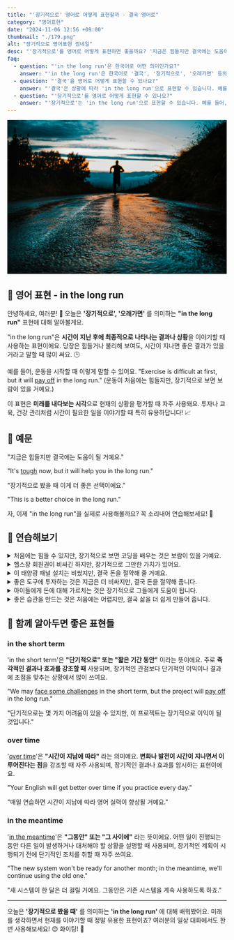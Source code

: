 ```yaml
---
title: "'장기적으로' 영어로 어떻게 표현할까 - 결국 영어로"
category: "영어표현"
date: "2024-11-06 12:56 +09:00"
thumbnail: "./179.png"
alt: "장기적으로 영어표현 썸네일"
desc: "'장기적으로'를 영어로 어떻게 표현하면 좋을까요? '지금은 힘들지만 결국에는 도움이 될 거예요.', '장기적으로 봤을 때 이게 더 좋은 선택이에요.' 등을 영어로 표현하는 법을 배워봅시다. 다양한 예문을 통해서 연습하고 본인의 표현으로 만들어 보세요."
faq:
  - question: "'in the long run'은 한국어로 어떤 의미인가요?"
    answer: "'in the long run'은 한국어로 '결국', '장기적으로', '오래가면' 등의 의미로 해석될 수 있습니다. 주로 시간이 지나면서 결과나 효과가 어떻게 나타날지를 나타낼 때 사용됩니다."
  - question: "'결국'을 영어로 어떻게 표현할 수 있나요?"
    answer: "'결국'은 상황에 따라 'in the long run'으로 표현할 수 있습니다. 예를 들어, '결국 우리는 이 문제를 해결할 수 있을 거야'는 'In the long run, we will be able to solve this problem'으로 말할 수 있습니다."
  - question: "'장기적으로'를 영어로 어떻게 표현할 수 있나요?"
    answer: "'장기적으로'는 'in the long run'으로 표현할 수 있습니다. 예를 들어, '장기적으로 보면, 이 투자에 대한 수익은 클 것이다'는 'In the long run, the returns on this investment will be significant'로 말할 수 있습니다."
---
```


![길을 뛰고 있는 사람](./179-1.jpg)

## 🌟 영어 표현 - in the long run

안녕하세요, 여러분! 👋 오늘은 **'장기적으로', '오래가면'** 를 의미하는 **"in the long run"** 표현에 대해 알아볼게요.

"in the long run"은 **시간이 지난 후에 최종적으로 나타나는 결과나 상황**을 이야기할 때 사용하는 표현이에요. 당장은 힘들거나 불리해 보여도, 시간이 지나면 좋은 결과가 있을 거라고 말할 때 많이 써요. 🕒

예를 들어, 운동을 시작할 때 이렇게 말할 수 있어요. "Exercise is difficult at first, but it will [pay off](/blog/in-english/199.pay-off/) in the long run." (운동이 처음에는 힘들지만, 장기적으로 보면 보람이 있을 거예요.)

이 표현은 **미래를 내다보는 시각**으로 현재의 상황을 평가할 때 자주 사용돼요. 투자나 교육, 건강 관리처럼 시간이 필요한 일을 이야기할 때 특히 유용하답니다! 📈

<script async src="https://pagead2.googlesyndication.com/pagead/js/adsbygoogle.js?client=ca-pub-1465612013356152"
     crossorigin="anonymous"></script>
<!-- engple-horizontal-ad -->

<ins class="adsbygoogle"
     style="display:block"
     data-ad-client="ca-pub-1465612013356152"
     data-ad-slot="2106896038"
     data-ad-format="auto"
     data-full-width-responsive="true"></ins>

<script>
     (adsbygoogle = window.adsbygoogle || []).push({});
</script>

## 📖 예문

"지금은 힘들지만 결국에는 도움이 될 거예요."

"It's [tough](/blog/in-english/183.tough/) now, but it will help you in the long run."

"장기적으로 봤을 때 이게 더 좋은 선택이에요."

"This is a better choice in the long run."

자, 이제 "in the long run"을 실제로 사용해볼까요? 꼭 소리내어 연습해보세요! 🎯

## 💬 연습해보기

<details>
<summary>처음에는 힘들 수 있지만, 장기적으로 보면 코딩을 배우는 것은 보람이 있을 거예요.</summary>
<span>It might be tough <a href="/blog/in-english/184.at-first/">at first</a>, but in the long run, learning to code will <a href="/blog/in-english/199.pay-off/">pay off</a>.</span>
</details>

<details>
<summary>헬스장 회원권이 비싸긴 하지만, 장기적으로 그만한 가치가 있어요.</summary>
<span>I know the gym membership is expensive, but in the long run, it's worth every penny.</span>
</details>

<details>
<summary>이 태양광 패널 설치는 비쌌지만, 결국 돈을 절약해 줄 거예요.</summary>
<span>These solar panels were expensive to install, but they'll save us money in the long run.</span>
</details>

<details>
<summary>좋은 도구에 투자하는 것은 지금은 더 비싸지만, 결국 돈을 절약해 줍니다.</summary>
<span>Investing in good tools costs more now but saves money in the long run.</span>
</details>

<details>
<summary>아이들에게 돈에 대해 가르치는 것은 장기적으로 그들에게 도움이 됩니다.</summary>
<span>Teaching kids about money helps them in the long run.</span>
</details>

<details>
<summary>좋은 습관을 만드는 것은 처음에는 어렵지만, 결국 삶을 더 쉽게 만들어 줍니다.</summary>
<span>Building good habits is hard <a href="/blog/in-english/184.at-first/">at first</a>, but it makes life easier in the long run.</span>
</details>

## 🤝 함께 알아두면 좋은 표현들

### in the short term

'in the short term'은 **"단기적으로" 또는 "짧은 기간 동안"** 이라는 뜻이에요. 주로 **즉각적인 결과나 효과를 강조할 때** 사용되며, 장기적인 관점보다 단기적인 이익이나 결과에 초점을 맞추는 상황에서 많이 쓰여요.

"We may [face some challenges](/blog/in-english/144.face-something) in the short term, but the project will [pay off](/blog/in-english/199.pay-off/) in the long run."

"단기적으로는 몇 가지 어려움이 있을 수 있지만, 이 프로젝트는 장기적으로 이익이 될 것입니다."

### over time

'[over time](/blog/in-english/189.over-time/)'은 **"시간이 지남에 따라"** 라는 의미예요. **변화나 발전이 시간이 지나면서 이루어진다는 점**을 강조할 때 자주 사용되며, 장기적인 결과나 효과를 암시하는 표현이에요.

"Your English will get better over time if you practice every day."

"매일 연습하면 시간이 지남에 따라 영어 실력이 향상될 거예요."

### in the meantime

'[in the meantime](/blog/그러는-동안-영어표현/)'은 **"그동안" 또는 "그 사이에"** 라는 뜻이에요. 어떤 일이 진행되는 동안 다른 일이 발생하거나 대처해야 할 상황을 설명할 때 사용되며, 장기적인 계획이 시행되기 전에 단기적인 조치를 취할 때 자주 쓰여요.

"The new system won't be ready for another month; in the meantime, we'll continue using the old one."

"새 시스템이 한 달은 더 걸릴 거예요. 그동안은 기존 시스템을 계속 사용하도록 하죠."

---

오늘은 **'장기적으로 봤을 때'** 를 의미하는 **'in the long run'** 에 대해 배워봤어요. 미래를 생각하면서 현재를 이야기할 때 정말 유용한 표현이죠? 여러분의 일상 대화에서도 한번 사용해보세요! 😊 화이팅! 💪
